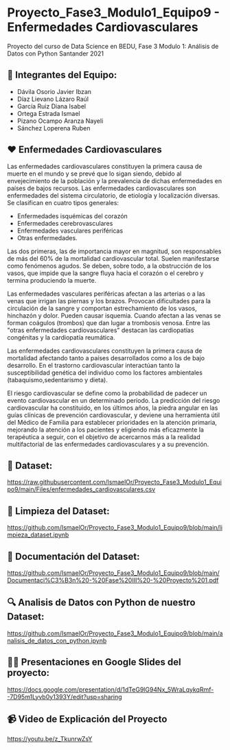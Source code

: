 # Proyecto_Fase3_Modulo1_Equipo9 - Enfermedades Cardiovasculares
Proyecto del curso de Data Science en BEDU, Fase 3 Modulo 1: Análisis de Datos con Python Santander 2021

## 🚀 Integrantes del Equipo: 
*  Dávila Osorio Javier Ibzan
*  Díaz Lievano Lázaro Raúl
*  García Ruiz Diana Isabel
*  Ortega Estrada Ismael
*  Pizano Ocampo Aranza Nayeli
*  Sánchez Loperena Ruben

## ❤️ Enfermedades Cardiovasculares
Las enfermedades cardiovasculares constituyen la primera causa de muerte en el mundo y se prevé que lo sigan siendo, debido al envejecimiento de la población y la prevalencia de dichas enfermedades en países de bajos recursos. Las enfermedades cardiovasculares son enfermedades del sistema circulatorio, de etiología y localización diversas. Se clasifican en cuatro tipos generales:
* Enfermedades isquémicas del corazón 
* Enfermedades cerebrovasculares 
* Enfermedades vasculares periféricas 
* Otras enfermedades. 

Las dos primeras, las de importancia mayor en magnitud, son responsables de más del 60% de la mortalidad cardiovascular total. Suelen manifestarse como fenómenos agudos. Se deben, sobre todo, a la obstrucción de los vasos, que impide que la sangre fluya hacia el corazón o el cerebro y termina produciendo la muerte.

Las enfermedades vasculares periféricas afectan a las arterias o a las venas que irrigan las piernas y los brazos. Provocan dificultades para la circulación de la sangre y comportan estrechamiento de los vasos, hinchazón y dolor. Pueden causar isquemia. Cuando afectan a las venas se forman coágulos (trombos) que dan
lugar a trombosis venosa.
Entre las "otras enfermedades cardiovasculares" destacan las cardiopatías congénitas y la cardiopatía reumática.

Las enfermedades cardiovasculares constituyen la primera causa de mortalidad afectando tanto a países desarrollados como a los de bajo desarrollo. En el trastorno cardiovascular interactúan tanto la susceptibilidad genética del individuo como los factores ambientales (tabaquismo,sedentarismo y dieta).

El riesgo cardiovascular se define como la probabilidad de padecer un evento cardiovascular en un determinado período. La predicción del riesgo cardiovascular ha constituido, en los últimos años, la piedra angular en las guías clínicas de prevención cardiovascular, y deviene una herramienta útil del Médico de Familia para establecer prioridades en la atención primaria, mejorando la atención a los pacientes y eligiendo más eficazmente la terapéutica a seguir, con el objetivo de acercarnos más a la realidad multifactorial de las enfermedades cardiovasculares y a su prevención.


## 📄 Dataset: 
https://raw.githubusercontent.com/IsmaelOr/Proyecto_Fase3_Modulo1_Equipo9/main/Files/enfermedades_cardiovasculares.csv

## 🧹 Limpieza del Dataset:
https://github.com/IsmaelOr/Proyecto_Fase3_Modulo1_Equipo9/blob/main/limpieza_dataset.ipynb

## 📁 Documentación del Dataset:
https://github.com/IsmaelOr/Proyecto_Fase3_Modulo1_Equipo9/blob/main/Documentaci%C3%B3n%20-%20Fase%20III%20-%20Proyecto%201.pdf

## 🔍 Analisis de Datos con Python de nuestro Dataset:
https://github.com/IsmaelOr/Proyecto_Fase3_Modulo1_Equipo9/blob/main/analisis_de_datos_con_python.ipynb

## 👨‍🏫 Presentaciones en Google Slides del proyecto:
https://docs.google.com/presentation/d/1dTeG9lG94Nx_5WraLqykqRmf--7D95m1Lyvb0y1393Y/edit?usp=sharing

## 📹 Video de Explicación del Proyecto
https://youtu.be/z_TkunrwZsY
